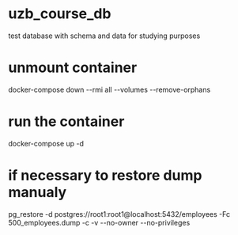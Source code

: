# uzb_course_db
test database with schema and data for studying purposes


# unmount container
docker-compose down --rmi all --volumes --remove-orphans

# run the container
docker-compose up -d

# if necessary to restore dump manualy
pg_restore -d postgres://root1:root1@localhost:5432/employees -Fc 500_employees.dump -c -v --no-owner --no-privileges
